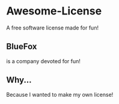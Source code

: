 # Awesome-License
A free software license made for fun!
## BlueFox
is a company devoted for fun!
## Why...
Because I wanted to make my own license!
